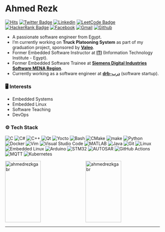 # Ahmed Rezk

[![Hits](https://hits.seeyoufarm.com/api/count/incr/badge.svg?url=https%3A%2F%2Fgithub.com%2Fahmedrezkgabr%2Fahmedrezkgabr&count_bg=%2379C83D&title_bg=%23555555&icon=&icon_color=%23E7E7E7&title=Profile+Views&edge_flat=false)](https://hits.seeyoufarm.com)
[![Twitter Badge](https://img.shields.io/badge/-Twitter-1da1f2?labelColor=1da1f2&logo=twitter&logoColor=white&link=https://twitter.com/ahmedrezkgabr)](https://twitter.com/ahmedrezkgabr)
[![Linkedin](https://img.shields.io/badge/-LinkedIn-blue?style=flat&logo=Linkedin&logoColor=white)](https://www.linkedin.com/in/ahmedrezkgabr/)
[![LeetCode Badge](https://img.shields.io/badge/-LeetCode-FFA116?style=flat-square&logo=LeetCode&logoColor=white&link=https://www.leetcode.com/ahmedrezkgabr)](https://www.leetcode.com/ahmedrezkgabr)
[![HackerRank Badge](https://img.shields.io/badge/-HackerRank-2EC866?style=flat-square&logo=HackerRank&logoColor=white&link=https://www.hackerrank.com/profile/ahmedrezkoffici1)](https://www.hackerrank.com/profile/ahmedrezkoffici1)
[![Facebook](https://img.shields.io/badge/-Facebook-1877F2?style=flat-square&logo=Facebook&logoColor=white&link=https://www.facebook.com/AhmedRezk72/)](https://www.facebook.com/AhmedRezk72/)
[![Gmail](https://img.shields.io/badge/-Gmail-c14438?style=flat&logo=Gmail&logoColor=white)](mailto:ahmedrezkgabr0@gmail.com)
[![Github](https://img.shields.io/github/followers/ahmedrezkgabr?label=Follow&style=social)](https://github.com/ahmedrezkgabr)

- A passionate software engineer from Egypt.
- I’m currently working on **Truck Platooning System** as part of my graduation project, sponsored by [**Valeo**](https://www.valeo.com/).
- Former Embedded Software Instructor at [**ITI**](https://www.iti.gov.eg/) (Information Technology Institute - Egypt).
- Former Embedded Software Trainee at [**Siemens Digital Industries Software MENA Region**](https://www.siemens.com/global/en/home/company/regions/siemens-in-the-middle-east/mena.html).
- Currently working as a software engineer at [**drb-درب**](https://www.facebook.com/drb.technology/) (software startup).


### 🖥 Interests

- Embedded Systems
- Embedded Linux
- Software Teaching
- DevOps

### ⚙️ Tech Stack
![C](https://img.shields.io/badge/-C-05122A?style=flat-square&logo=c&color=353535)
![C#](https://img.shields.io/badge/-C%23-05122A?style=flat-square&logo=c-sharp&color=353535)
![C++](https://img.shields.io/badge/-C++-05122A?style=flat-square&logo=c%2B%2B&color=353535)
![Qt](https://img.shields.io/badge/-Qt-05122A?style=flat-square&logo=qt&color=353535)
![Yocto](https://img.shields.io/badge/-Yocto-05122A?style=flat-square&logo=yocto-project&color=353535)
![Bash](https://img.shields.io/badge/-Bash-05122A?style=flat-square&logo=gnu-bash&color=353535)
![CMake](https://img.shields.io/badge/-CMake-05122A?style=flat-square&logo=cmake&color=353535)
![make](https://img.shields.io/badge/-make-05122A?style=flat-square&logo=gnu-make&color=353535)
![Python](https://img.shields.io/badge/-Python-05122A?style=flat-square&logo=python&color=353535)
![Docker](https://img.shields.io/badge/-Docker-05122A?style=flat-square&logo=docker&color=353535)
![Vim](https://img.shields.io/badge/-Vim-05122A?style=flat-square&logo=vim&color=353535)
![Visual Studio Code](https://img.shields.io/badge/-Visual%20Studio%20Code-05122A?style=flat-square&logo=visual-studio-code&color=353535)
![MATLAB](https://img.shields.io/badge/-MATLAB-05122A?style=flat-square&logo=mathworks&color=353535)
![Java](https://img.shields.io/badge/-Java-05122A?style=flat-square&logo=java&color=353535)
![Git](https://img.shields.io/badge/-Git-05122A?style=flat-square&logo=git&color=353535)
![Linux](https://img.shields.io/badge/-Linux-05122A?style=flat-square&logo=linux&color=353535)
![Embedded Linux](https://img.shields.io/badge/-Embedded%20Linux-05122A?style=flat-square&logo=linux&color=353535)
![Arduino](https://img.shields.io/badge/-Arduino-05122A?style=flat-square&logo=arduino&color=353535)
![STM32](https://img.shields.io/badge/-STM32-05122A?style=flat-square&logo=stmicroelectronics&color=353535)
![AUTOSAR](https://img.shields.io/badge/-AUTOSAR-05122A?style=flat-square&logo=autosar&color=353535)
![GitHub Actions](https://img.shields.io/badge/-GitHub%20Actions-05122A?style=flat-square&logo=github-actions&color=353535)
![MQTT](https://img.shields.io/badge/-MQTT-05122A?style=flat-square&logo=mqtt&color=353535)
![Kubernetes](https://img.shields.io/badge/-Kubernetes-05122A?style=flat-square&logo=kubernetes&color=353535)

<div style="display: flex; flex-wrap: wrap; justify-content: space-between;">
  <img style="width: 48%; height: 200px;" src="https://github-readme-stats.vercel.app/api/top-langs?username=ahmedrezkgabr&show_icons=true&locale=en&layout=compact" alt="ahmedrezkgabr" />
  <img style="width: 48%; height: 200px;" src="https://github-readme-streak-stats.herokuapp.com/?user=ahmedrezkgabr" alt="ahmedrezkgabr" />
</div>



---
